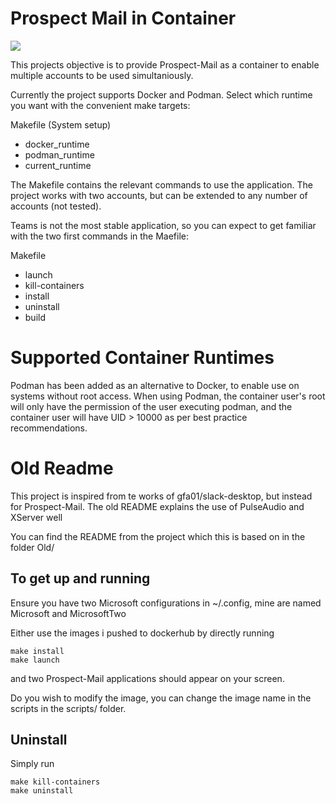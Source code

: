 # Prospect Mail in Container
![](https://i.imgur.com/yI20s0A.png)


This projects objective is to provide Prospect-Mail as a container to enable multiple accounts to be used simultaniously.

Currently the project supports Docker and Podman. Select which runtime you want with the convenient make targets:

Makefile (System setup)
- docker_runtime
- podman_runtime
- current_runtime

The Makefile contains the relevant commands to use the application. The project works with two accounts, but can be extended to any number of accounts (not tested).

Teams is not the most stable application, so you can expect to get familiar with the two first commands in the Maefile:

Makefile
- launch
- kill-containers
- install
- uninstall
- build

# Supported Container Runtimes

Podman has been added as an alternative to Docker, to enable use on systems without root access. When using Podman, the container user's root will only have the permission of the user executing podman, and the container user will have UID > 10000 as per best practice recommendations.

# Old Readme

This project is inspired from te works of gfa01/slack-desktop, but instead for Prospect-Mail. The old README explains the use of PulseAudio and XServer well

You can find the README from the project which this is based on in the folder Old/

## To get up and running

Ensure you have two Microsoft configurations in ~/.config, mine are named Microsoft and MicrosoftTwo

Either use the images i pushed to dockerhub by directly running

```
make install
make launch
```

and two Prospect-Mail applications should appear on your screen.

Do you wish to modify the image, you can change the image name in the scripts in the scripts/ folder.


## Uninstall

Simply run

```
make kill-containers
make uninstall
```
